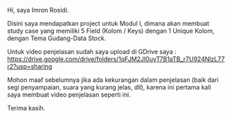 Hi, saya Imron Rosidi.

Disini saya mendapatkan project untuk Modul I, dimana akan membuat study case yang memiliki 5 Field (Kolom / Keys) dengan 1 Unique Kolom, dengan Tema Gudang-Data Stock.

Untuk video penjelasan sudah saya upload di GDrive saya : https://drive.google.com/drive/folders/1qFJM2JI0uyT7B1aTB_r7U924NlzL77r2?usp=sharing

Mohon maaf sebelumnya jika ada kekurangan dalam penjelasan (baik dari segi penyampaian, suara yang kurang jelas, dll), karena ini pertama kali saya membuat video penjelasan seperti ini.

Terima kasih.

